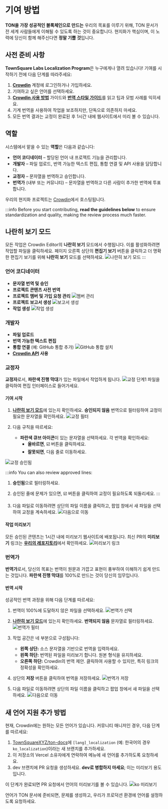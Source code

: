 # 기여 방법

**TON을 가장 성공적인 블록체인으로 만드는** 우리의 목표를 이루기 위해, TON 문서가 전 세계 사람들에게 이해될 수 있도록 하는 것이 중요합니다. 현지화가 핵심이며, 이 노력에 당신이 함께 해주신다면 **정말 기쁠 것**입니다.

## 사전 준비 사항

**TownSquare Labs Localization Program**은 누구에게나 열려 있습니다! 기여를 시작하기 전에 다음 단계를 따라주세요:

1. [**Crowdin**](https://crowdin.com) 계정에 로그인하거나 가입하세요.
2. 기여하고 싶은 언어를 선택하세요.
3. [**Crowdin 사용 방법**](/contribute/localization-program/how-to-contribute) 가이드와 [**번역 스타일 가이드**](/contribute/localization-program/translation-style-guide)를 읽고 팁과 모범 사례를 익히세요.
4. 기계 번역을 사용하여 작업을 보조하지만, 단독으로 의존하지 마세요.
5. 모든 번역 결과는 교정이 완료된 후 1시간 내에 웹사이트에서 미리 볼 수 있습니다.

## 역할

시스템에서 맡을 수 있는 **역할**은 다음과 같습니다:

- **언어 코디네이터** – 할당된 언어 내 프로젝트 기능을 관리합니다.
- **개발자** – 파일 업로드, 번역 가능한 텍스트 편집, 통합 연결 및 API 사용을 담당합니다.
- **교정자** – 문자열을 번역하고 승인합니다.
- **번역가** (내부 또는 커뮤니티) – 문자열을 번역하고 다른 사람이 추가한 번역에 투표합니다.

우리의 현지화 프로젝트는 [Crowdin](https://crowdin.com/project/ton-docs)에서 호스팅됩니다.

:::info
Before you start contributing, **read the guidelines below** to ensure standardization and quality, making the review process much faster.

## 나란히 보기 모드

모든 작업은 Crowdin Editor의 **나란히 보기** 모드에서 수행됩니다. 이를 활성화하려면 작업할 파일을 클릭하세요. 페이지 오른쪽 상단의 **편집기 보기** 버튼을 클릭하고 더 명확한 편집기 보기를 위해 **나란히 보기** 모드를 선택하세요.
![나란히 보기 모드](/img/localizationProgramGuideline/side-by-side.png)
:::

### 언어 코디네이터

- **문자열 번역 및 승인**
- **프로젝트 콘텐츠 사전 번역**
- **프로젝트 멤버 및 가입 요청 관리**
  ![멤버 관리](/img/localizationProgramGuideline/manage-members.png)
- **프로젝트 보고서 생성**
  ![보고서 생성](/img/localizationProgramGuideline/generate-reports.png)
- **작업 생성**
  ![작업 생성](/img/localizationProgramGuideline/create-tasks.png)

### 개발자

- **파일 업로드**
- **번역 가능한 텍스트 편집**
- **통합 연결** (예: GitHub 통합 추가)
  ![GitHub 통합 설치](/img/localizationProgramGuideline/howItWorked/install-github-integration.png)
- **[Crowdin API](https://developer.crowdin.com/api/v2/) 사용**

### 교정자

**교정자**로서, **파란색 진행 막대**가 있는 파일에서 작업하게 됩니다.
![교정 단계1](/img/localizationProgramGuideline/proofread-step1.png)
파일을 클릭하여 편집 인터페이스로 들어가세요.

#### 기여 시작

1. [**나란히 보기 모드**](#side-by-side-mode)에 있는지 확인하세요. **승인되지 않음** 번역으로 필터링하여 교정이 필요한 문자열을 확인하세요.
   ![교정 필터](/img/localizationProgramGuideline/proofread-filter.png)

2. 다음 규칙을 따르세요:
   - **파란색 큐브 아이콘**이 있는 문자열을 선택하세요. 각 번역을 확인하세요:
     - **올바르면**, ☑️ 버튼을 클릭하세요.
     - **잘못되면**, 다음 줄로 이동하세요.

![교정 승인됨](/img/localizationProgramGuideline/proofread-approved.png)

:::info
You can also review approved lines:

1. **승인됨**으로 필터링하세요.

2. 승인된 줄에 문제가 있으면, ☑️ 버튼을 클릭하여 교정이 필요하도록 되돌리세요.
   :::

3. 다음 파일로 이동하려면 상단의 파일 이름을 클릭하고, 팝업 창에서 새 파일을 선택하여 교정을 계속하세요.
   ![다음으로 이동](/img/localizationProgramGuideline/redirect-to-next.png)

#### 작업 미리보기

모든 승인된 콘텐츠는 1시간 내에 미리보기 웹사이트에 배포됩니다. 최신 PR의 **미리보기** 링크는 [**우리의 레포지토리**](https://github.com/TownSquareXYZ/ton-docs/pulls)에서 확인하세요.
![미리보기 링크](/img/localizationProgramGuideline/preview-link.png)

### 번역가

**번역가**로서, 당신의 목표는 번역이 원문과 가깝고 표현이 풍부하여 이해하기 쉽게 만드는 것입니다. **파란색 진행 막대**를 100%로 만드는 것이 당신의 임무입니다.

#### 번역 시작

성공적인 번역 과정을 위해 다음 단계를 따르세요:

1. 번역이 100%에 도달하지 않은 파일을 선택하세요.
   ![번역가 선택](/img/localizationProgramGuideline/translator-select.png)

2. [**나란히 보기 모드**](#side-by-side-mode)에 있는지 확인하세요. **번역되지 않음** 문자열로 필터링하세요.
   ![번역가 필터](/img/localizationProgramGuideline/translator-filter.png)

3. 작업 공간은 네 부분으로 구성됩니다:
   - **왼쪽 상단:** 소스 문자열을 기반으로 번역을 입력하세요.
   - **왼쪽 하단:** 번역된 파일을 미리보기 합니다. 원본 형식을 유지하세요.
   - **오른쪽 하단:** Crowdin의 번역 제안. 클릭하여 사용할 수 있지만, 특히 링크의 정확성을 확인하세요.

4. 상단의 **저장** 버튼을 클릭하여 번역을 저장하세요.
   ![번역가 저장](/img/localizationProgramGuideline/translator-save.png)

5. 다음 파일로 이동하려면 상단의 파일 이름을 클릭하고 팝업 창에서 새 파일을 선택하세요.
   ![다음으로 이동](/img/localizationProgramGuideline/redirect-to-next.png)

## 새 언어 지원 추가 방법

현재, Crowdin에는 원하는 모든 언어가 있습니다. 커뮤니티 매니저인 경우, 다음 단계를 따르세요:

1. [TownSquareXYZ/ton-docs](https://github.com/TownSquareXYZ/ton-docs)에 `[lang]_localization` (예: 한국어의 경우 `ko_localization`)이라는 새 브랜치를 추가하세요.
2. 이 저장소의 Vercel 소유자에게 연락하여 메뉴에 새 언어를 추가하도록 요청하세요.
3. dev 브랜치에 PR 요청을 생성하세요. **dev로 병합하지 마세요**; 이는 미리보기 용도입니다.

이 단계가 완료되면 PR 요청에서 언어의 미리보기를 볼 수 있습니다.
![ko 미리보기](/img/localizationProgramGuideline/ko_preview.png)

언어가 TON 문서에 준비되면, 문제를 생성하고, 우리가 프로덕션 환경에 언어를 설정하도록 요청하세요.
